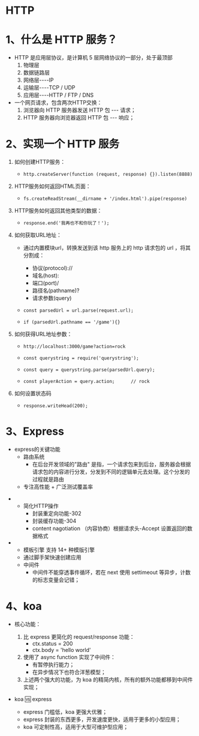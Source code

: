 # HTTP

# 1、什么是 HTTP 服务？

* HTTP 是应用层协议，是计算机 5 层网络协议的一部分，处于最顶部
  1. 物理层
  2. 数据链路层
  3. 网络层----IP
  4. 运输层----TCP / UDP
  5. 应用层----HTTP / FTP / DNS
* 一个网页请求，包含两次HTTP交换：
  1. 浏览器向 HTTP 服务器发送 HTTP 包 --- 请求；
  2. HTTP 服务器向浏览器返回 HTTP 包 --- 响应；

# 2、实现一个 HTTP 服务

1. 如何创建HTTP服务：

   *  `http.createServer(function (request, response) {}).listen(8888)` 

2. HTTP服务如何返回HTML页面：

   *  `fs.createReadStream(__dirname + '/index.html').pipe(response)` 

3. HTTP服务如何返回其他类型的数据：

   *  `response.end('我再也不和你玩了！');` 

4. 如何获取URL地址：

   * 通过内置模块url，转换发送到该 http 服务上的 http 请求包的 url ，将其分割成：
     * 协议(protocol)://
     * 域名(host):
     * 端口(port)/
     * 路径名(pathname)?
     * 请求参数(query)

   *  `const parsedUrl = url.parse(request.url);` 
   *  `if (parsedUrl.pathname == '/game'){}` 

5. 如何获得URL地址参数：

   *  `http://localhost:3000/game?action=rock` 
   *  `const querystring = require('querystring');` 

   *  `const query = querystring.parse(parsedUrl.query);` 
   *  `const playerAction = query.action;      // rock` 

6. 如何设置状态码

   *  `response.writeHead(200);` 

# 3、Express

* express的关键功能
  * 路由系统
    * 在后台开发领域的"路由" 是指，一个请求包来到后台，服务器会根据请求包的内容进行分发，分发到不同的逻辑单元去处理。这个分发的过程就是路由
  * 专注高性能 + 广泛测试覆盖率

- * 简化HTTP操作
    * 封装重定向功能-302
    * 封装缓存功能-304
    * content nagotiation （内容协商）根据请求头-Accept 设置返回的数据格式

- * 模板引擎 支持 14+ 种模版引擎
  * 通过脚手架快速创建应用
  * 中间件
    * 中间件不能穿透事件循环，若在 next 使用 settimeout 等异步，计数的标志变量会记错；

# 4、koa

* 核心功能：
  1. 比 express 更简化的 request/response 功能：
     * ctx.status = 200
     * ctx.body = 'hello world'
  2. 使用了 async function 实现了中间件：
     * 有暂停执行能力；
     * 在异步情况下也符合洋葱模型；
  3. 上述两个强大的功能，为 koa 的精简内核，所有的额外功能都移到中间件实现；

* koa 🆚 express
  * express 门槛低，koa 更强大优雅；
  * express 封装的东西更多，开发速度更快，适用于更多的小型应用；
  * koa 可定制性高，适用于大型可维护型应用；

